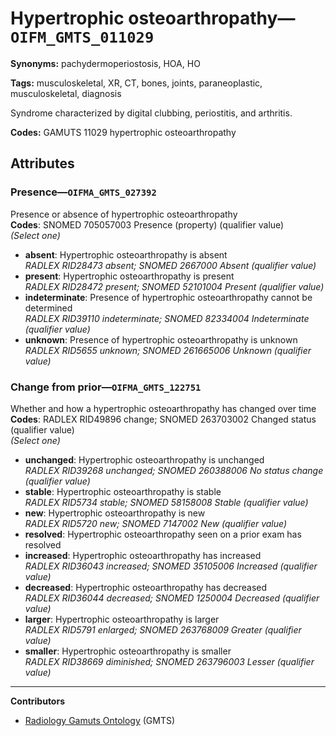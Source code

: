 # Hypertrophic osteoarthropathy—`OIFM_GMTS_011029`

**Synonyms:** pachydermoperiostosis, HOA, HO

**Tags:** musculoskeletal, XR, CT, bones, joints, paraneoplastic, musculoskeletal, diagnosis

Syndrome characterized by digital clubbing, periostitis, and arthritis.

**Codes:** GAMUTS 11029 hypertrophic osteoarthropathy

## Attributes

### Presence—`OIFMA_GMTS_027392`

Presence or absence of hypertrophic osteoarthropathy  
**Codes**: SNOMED 705057003 Presence (property) (qualifier value)  
*(Select one)*

- **absent**: Hypertrophic osteoarthropathy is absent  
_RADLEX RID28473 absent; SNOMED 2667000 Absent (qualifier value)_
- **present**: Hypertrophic osteoarthropathy is present  
_RADLEX RID28472 present; SNOMED 52101004 Present (qualifier value)_
- **indeterminate**: Presence of hypertrophic osteoarthropathy cannot be determined  
_RADLEX RID39110 indeterminate; SNOMED 82334004 Indeterminate (qualifier value)_
- **unknown**: Presence of hypertrophic osteoarthropathy is unknown  
_RADLEX RID5655 unknown; SNOMED 261665006 Unknown (qualifier value)_

### Change from prior—`OIFMA_GMTS_122751`

Whether and how a hypertrophic osteoarthropathy has changed over time  
**Codes**: RADLEX RID49896 change; SNOMED 263703002 Changed status (qualifier value)  
*(Select one)*

- **unchanged**: Hypertrophic osteoarthropathy is unchanged  
_RADLEX RID39268 unchanged; SNOMED 260388006 No status change (qualifier value)_
- **stable**: Hypertrophic osteoarthropathy is stable  
_RADLEX RID5734 stable; SNOMED 58158008 Stable (qualifier value)_
- **new**: Hypertrophic osteoarthropathy is new  
_RADLEX RID5720 new; SNOMED 7147002 New (qualifier value)_
- **resolved**: Hypertrophic osteoarthropathy seen on a prior exam has resolved  
- **increased**: Hypertrophic osteoarthropathy has increased  
_RADLEX RID36043 increased; SNOMED 35105006 Increased (qualifier value)_
- **decreased**: Hypertrophic osteoarthropathy has decreased  
_RADLEX RID36044 decreased; SNOMED 1250004 Decreased (qualifier value)_
- **larger**: Hypertrophic osteoarthropathy is larger  
_RADLEX RID5791 enlarged; SNOMED 263768009 Greater (qualifier value)_
- **smaller**: Hypertrophic osteoarthropathy is smaller  
_RADLEX RID38669 diminished; SNOMED 263796003 Lesser (qualifier value)_

---

**Contributors**

- [Radiology Gamuts Ontology](https://gamuts.net/) (GMTS)